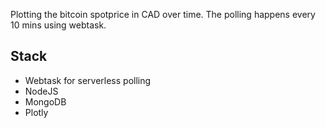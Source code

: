 
Plotting the bitcoin spotprice in CAD over time.
The polling happens every 10 mins using webtask.

## Stack

- Webtask for serverless polling
- NodeJS
- MongoDB
- Plotly
